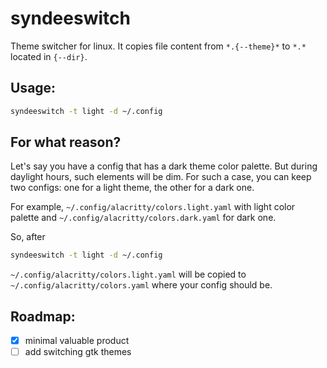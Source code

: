 # syndeeswitch
Theme switcher for linux. It copies file content from `*.{--theme}*` to `*.*` located in `{--dir}`.

## Usage:
```bash
syndeeswitch -t light -d ~/.config
```

## For what reason?
Let's say you have a config that has a dark theme color palette. 
But during daylight hours, such elements will be dim. 
For such a case, you can keep two configs: one for a light theme, the other for a dark one.

For example, `~/.config/alacritty/colors.light.yaml` with light color palette and `~/.config/alacritty/colors.dark.yaml` for dark one.

So, after
```bash
syndeeswitch -t light -d ~/.config
```

`~/.config/alacritty/colors.light.yaml` will be copied to `~/.config/alacritty/colors.yaml` where your config should be.

## Roadmap:
- [X] minimal valuable product
- [ ] add switching gtk themes

